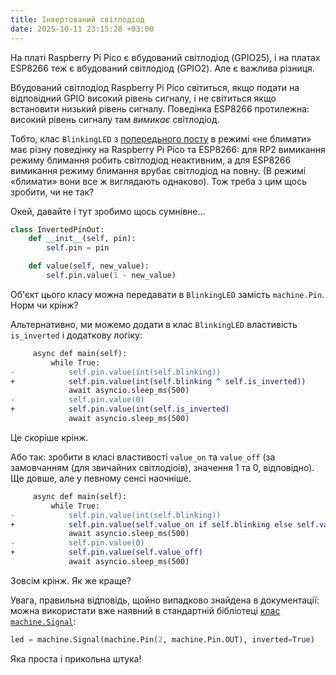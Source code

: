 ```yaml
---
title: Інвертований світлодіод
date: 2025-10-11 23:15:28 +03:00
---
```


На платі Raspberry Pi Pico є вбудований світлодіод (GPIO25), і на платах ESP8266 теж є вбудований світлодіод (GPIO2). Але є важлива різниця.

Вбудований світлодіод Raspberry Pi Pico світиться, якщо подати на відповідний GPIO високий рівень сигналу, і не світиться якщо встановити низький рівень сигналу. Поведінка ESP8266 протилежна: високий рівень сигналу там _вимикає_ світлодіод.

Тобто, клас `BlinkingLED` з [попередьного посту][1] в режимі «не блимати» має різну поведінку на Raspberry Pi Pico та ESP8266: для RP2 вимикання режиму блимання робить світлодіод неактивним, а для ESP8266 вимикання режиму блимання врубає світлодіод на повну. (В режимі «блимати» вони все ж виглядають однаково). Тож треба з цим щось зробити, чи не так?

Окей, давайте і тут зробимо щось сумнівне… 

```python
class InvertedPinOut:
    def __init__(self, pin):
        self.pin = pin

    def value(self, new_value):
        self.pin.value(1 - new_value)
```

Об'єкт цього класу можна передавати в `BlinkingLED` замість `machine.Pin`. Норм чи крінж?

Альтернативно, ми можемо додати в клас `BlinkingLED` властивість `is_inverted` і додаткову логіку:

```diff
     async def main(self):
         while True:
-            self.pin.value(int(self.blinking))
+            self.pin.value(int(self.blinking ^ self.is_inverted))
             await asyncio.sleep_ms(500)
-            self.pin.value(0)
+            self.pin.value(int(self.is_inverted)
             await asyncio.sleep_ms(500)
```

Це скоріше крінж.

Або так: зробити в класі властивості `value_on` та `value_off` (за замовчанням (для звичайних світлодіоів), значення 1 та 0, відповідно). Ще довше, але у певному сенсі наочніше.

```diff
     async def main(self):
         while True:
-            self.pin.value(int(self.blinking))
+            self.pin.value(self.value_on if self.blinking else self.value_off)
             await asyncio.sleep_ms(500)
-            self.pin.value(0)
+            self.pin.value(self.value_off)
             await asyncio.sleep_ms(500)
```

Зовсім крінж. Як же краще?

Увага, правильна відповідь, щойно випадково знайдена в документації: можна використати вже наявний в стандартній бібліотеці [клас `machine.Signal`][2]:

```python
led = machine.Signal(machine.Pin(2, machine.Pin.OUT), inverted=True)
```

Яка проста і прикольна штука!

[1]: /2025/10/09/python-blinking-led.html
[2]: https://docs.micropython.org/en/latest/library/machine.Signal.html
